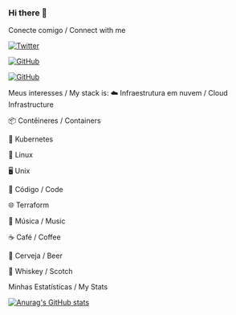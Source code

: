 ### Hi there 👋

<!--
**kcadorin/kcadorin** is a ✨ _special_ ✨ repository because its `README.md` (this file) appears on your GitHub profile.

Here are some ideas to get you started:

- 🔭 I’m currently working on ...
- 🌱 I’m currently learning ...
- 👯 I’m looking to collaborate on ...
- 🤔 I’m looking for help with ...
- 💬 Ask me about ...
- 📫 How to reach me: ...
- 😄 Pronouns: ...
- ⚡ Fun fact: ...
-->

Conecte comigo / Connect with me

<a href="https://twitter.com/kaleby" target="_blank"><img alt="Twitter" src="https://img.shields.io/twitter/url?label=%40kaleby&style=social&url=https%3A%2F%2Ftwitter.com%2Fkaleby"></a>

<a href="https://github.com/kcadorin" target="_blank"><img alt="GitHub" src="https://img.shields.io/badge/-kcadorin-black?style=flat&logo=github&logoColor=white"></a>

<a href="https://linkedin.com/kcadorin" target="_blank"><img alt="GitHub" src="https://img.shields.io/badge/-kaleby--cadorin-blue?style=flat&logo=linkedin&logoColor=white"></a>



Meus interesses / My stack is:
☁️ Infraestrutura em nuvem / Cloud Infrastructure

📦 Contêineres / Containers

🚢 Kubernetes

🐧 Linux

🖥️ Unix

📄 Código / Code

🌐 Terraform

🎸 Música / Music

☕ Café / Coffee

🍺 Cerveja / Beer

🍺 Whiskey / Scotch


Minhas Estatísticas / My Stats

[![Anurag's GitHub stats](https://github-readme-stats.vercel.app/api?username=kcadorin&show_icons=true)](https://github.com/anuraghazra/github-readme-stats)
